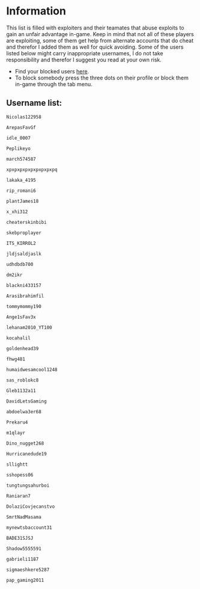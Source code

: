 # Information
This list is filled with exploiters and their teamates that abuse exploits to gain an unfair advantage in-game. Keep in mind that not all of these players are exploiting, some of them get help from alternate accounts that do cheat and therefor I added them as well for quick avoiding. Some of the users listed below might carry inappropriate usernames, I do not take responsibility and therefor I suggest you read at your own risk.

- Find your blocked users [here](https://www.roblox.com/my/account#!/privacy/BlockedUsers).
- To block somebody press the three dots on their profile or block them in-game through the tab menu.

## Username list:
```
Nicolas122958
```
```
ArepasFavGf
```
```
idle_0007
```
```
Peplikeyo
```
```
march574587
```
```
xpxpxpxpxpxpxpxpxpq
```
```
lakaka_4195
```
```
rip_romani6
```
```
plantJames18
```
```
x_xhi312
```
```
cheaterskinbibi
```
```
skebproplayer
```
```
ITS_KIRROL2
```
```
jldjsaldjaslk
```
```
udhdbdb700
```
```
dm2ikr
```
```
blackni433157
```
```
Arasibrahimfil
```
```
tommymommy190
```
```
Ange1sFav3x
```
```
lehanam2010_YT100
```
```
kocahalil
```
```
goldenhead39
```
```
fhwg481
```
```
humaidwesamcool1248
```
```
sas_roblokc8
```
```
Gleb1132a11
```
```
DavidLetsGaming
```
```
abdoelwa3er68
```
```
Prekaru4
```
```
m1qlayr
```
```
Dino_nugget268
```
```
Hurricanedude19
```
```
sllightt
```
```
sshopess06
```
```
tungtungsahurboi
```
```
Raniaran7
```
```
DolaziCovjecanstvo
```
```
SmrtNadMasama
```
```
mynewtsbaccount31
```
```
BADE31SJSJ
```
```
Shadow5555591
```
```
gabrieli1187
```
```
sigmaeshkere5287
```
```
pap_gaming2011
```
